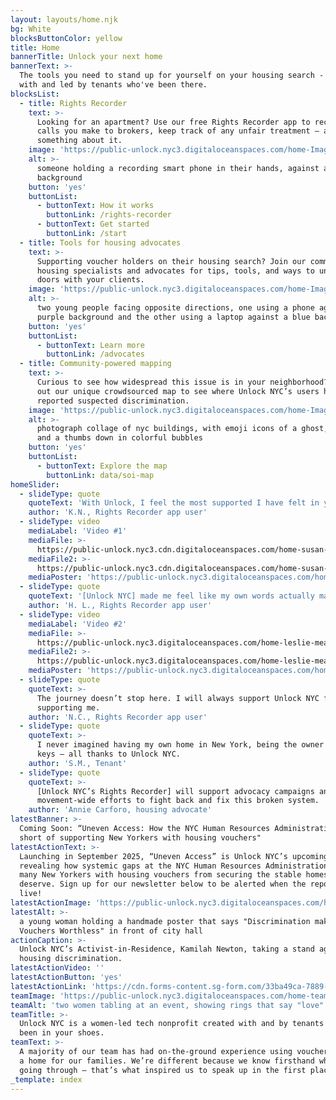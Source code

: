 ```yaml
---
layout: layouts/home.njk
bg: White
blocksButtonColor: yellow
title: Home
bannerTitle: Unlock your next home
bannerText: >-
  The tools you need to stand up for yourself on your housing search - created
  with and led by tenants who've been there.
blocksList:
  - title: Rights Recorder
    text: >-
      Looking for an apartment? Use our free Rights Recorder app to record phone
      calls you make to brokers, keep track of any unfair treatment – and do
      something about it.
    image: 'https://public-unlock.nyc3.digitaloceanspaces.com/home-Image 1.png'
    alt: >-
      someone holding a recording smart phone in their hands, against a yellow
      background
    button: 'yes'
    buttonList:
      - buttonText: How it works
        buttonLink: /rights-recorder
      - buttonText: Get started
        buttonLink: /start
  - title: Tools for housing advocates
    text: >-
      Supporting voucher holders on their housing search? Join our community of
      housing specialists and advocates for tips, tools, and ways to unlock more
      doors with your clients.
    image: 'https://public-unlock.nyc3.digitaloceanspaces.com/home-Image 2.png'
    alt: >-
      two young people facing opposite directions, one using a phone against a
      purple background and the other using a laptop against a blue background
    button: 'yes'
    buttonList:
      - buttonText: Learn more
        buttonLink: /advocates
  - title: Community-powered mapping
    text: >-
      Curious to see how widespread this issue is in your neighborhood? Check
      out our unique crowdsourced map to see where Unlock NYC’s users have
      reported suspected discrimination.
    image: 'https://public-unlock.nyc3.digitaloceanspaces.com/home-Image 3.png'
    alt: >-
      photograph collage of nyc buildings, with emoji icons of a ghost, a key,
      and a thumbs down in colorful bubbles
    button: 'yes'
    buttonList:
      - buttonText: Explore the map
        buttonLink: data/soi-map
homeSlider:
  - slideType: quote
    quoteText: 'With Unlock, I feel the most supported I have felt in years.'
    author: 'K.N., Rights Recorder app user'
  - slideType: video
    mediaLabel: 'Video #1'
    mediaFile: >-
      https://public-unlock.nyc3.cdn.digitaloceanspaces.com/home-susan-n-leadership-collective.webm
    mediaFile2: >-
      https://public-unlock.nyc3.cdn.digitaloceanspaces.com/home-susan-n-leadership-collective.mp4
    mediaPoster: 'https://public-unlock.nyc3.digitaloceanspaces.com/home-susan-poster.webp'
  - slideType: quote
    quoteText: '[Unlock NYC] made me feel like my own words actually matter.'
    author: 'H. L., Rights Recorder app user'
  - slideType: video
    mediaLabel: 'Video #2'
    mediaFile: >-
      https://public-unlock.nyc3.digitaloceanspaces.com/home-leslie-meadows-dear-voucher-holders.webm
    mediaFile2: >-
      https://public-unlock.nyc3.digitaloceanspaces.com/home-leslie-meadows-dear-voucher-holders.mp4
    mediaPoster: 'https://public-unlock.nyc3.digitaloceanspaces.com/home-leslie-poster.webp'
  - slideType: quote
    quoteText: >-
      The journey doesn’t stop here. I will always support Unlock NYC for
      supporting me.
    author: 'N.C., Rights Recorder app user'
  - slideType: quote
    quoteText: >-
      I never imagined having my own home in New York, being the owner of my own
      keys – all thanks to Unlock NYC.
    author: 'S.M., Tenant'
  - slideType: quote
    quoteText: >-
      [Unlock NYC’s Rights Recorder] will support advocacy campaigns and
      movement-wide efforts to fight back and fix this broken system.
    author: 'Annie Carforo, housing advocate'
latestBanner: >-
  Coming Soon: “Uneven Access: How the NYC Human Resources Administration falls
  short of supporting New Yorkers with housing vouchers"
latestActionText: >-
  Launching in September 2025, “Uneven Access” is Unlock NYC’s upcoming report
  revealing how systemic gaps at the NYC Human Resources Administration keep too
  many New Yorkers with housing vouchers from securing the stable homes they
  deserve. Sign up for our newsletter below to be alerted when the report is
  live!
latestActionImage: 'https://public-unlock.nyc3.digitaloceanspaces.com/home-kamilah-poster.jpeg'
latestAlt: >-
  a young woman holding a handmade poster that says "Discrimination makes
  Vouchers Worthless" in front of city hall
actionCaption: >-
  Unlock NYC’s Activist-in-Residence, Kamilah Newton, taking a stand against
  housing discrimination.
latestActionVideo: ''
latestActionButton: 'yes'
latestActionLink: 'https://cdn.forms-content.sg-form.com/33ba49ca-7889-11f0-b01b-e2dab1676f1d'
teamImage: 'https://public-unlock.nyc3.digitaloceanspaces.com/home-team-table.png'
teamAlt: 'two women tabling at an event, showing rings that say "love" and "train"'
teamTitle: >-
  Unlock NYC is a women-led tech nonprofit created with and by tenants who’ve
  been in your shoes.
teamText: >-
  A majority of our team has had on-the-ground experience using vouchers to find
  a home for our families. We’re different because we know firsthand what you’re
  going through – that’s what inspired us to speak up in the first place.
_template: index
---
```


